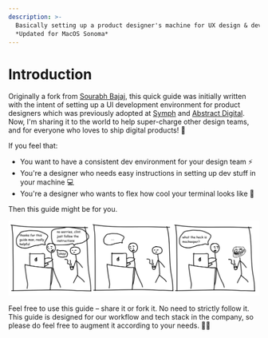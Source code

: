```yaml
---
description: >-
  Basically setting up a product designer's machine for UX design & development.
  *Updated for MacOS Sonoma*
---
```


# Introduction

Originally a fork from [Sourabh Bajaj](http://sourabhbajaj.com/mac-setup/), this quick guide was initially written with the intent of setting up a UI development environment for product designers which was previously adopted at [Symph](https://www.symph.co) and [Abstract Digital](https://abstract.ph/). Now, I'm sharing it to the world to help super-charge other design teams, and for everyone who loves to ship digital products! 🚀

If you feel that:

* You want to have a consistent dev environment for your design team ⚡
* You're a designer who needs easy instructions in setting up dev stuff in your machine 💻
* You're a designer who wants to flex how cool your terminal looks like 💪

Then this guide might be for you.&#x20;

![Just a typical day at the office](.gitbook/assets/frame.png)

Feel free to use this guide – share it or fork it. No need to strictly follow it. This guide is designed for our workflow and tech stack in the company, so please do feel free to augment it according to your needs. 🦄✨

